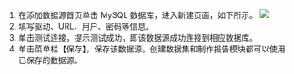 1. 在添加数据源首页单击 MySQL 数据库，进入新建页面，如下所示。
 ![](https://main.qcloudimg.com/raw/39410609e013fad9e8bd744a52946172.png)
2. 填写驱动、URL、用户、密码等信息。
3. 单击测试连接，提示测试成功，即该数据源成功连接到相应数据库。
4. 单击菜单栏【保存】，保存该数据源。创建数据集和制作报告模块都可以使用已保存的数据源。
